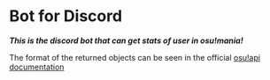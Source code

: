 Bot for Discord
============
__*This is the discord bot that can get stats of user in osu!mania!*__

The format of the returned objects can be seen in the official [osu!api documentation](https://github.com/peppy/osu-api/wiki)
